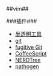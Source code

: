 ##vim##


###插件###

* [半透明工具](http://www.vim.org/scripts/script.php?script_id=687)
* [git](https://github.com/motemen/git-vim)
* [fugitive Git](https://github.com/tpope/vim-fugitive)
* [CoffeeScript](https://github.com/kchmck/vim-coffee-script)
* [NERDTree](https://github.com/scrooloose/nerdtree.git)
* [pathogen](https://github.com/tpope/vim-pathogen)

